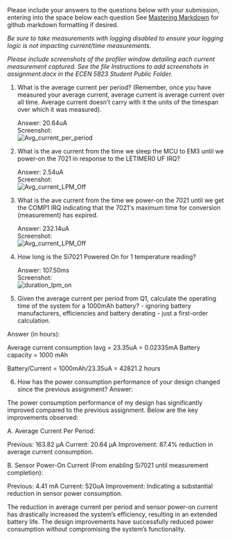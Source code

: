 Please include your answers to the questions below with your submission, entering into the space below each question
See [Mastering Markdown](https://guides.github.com/features/mastering-markdown/) for github markdown formatting if desired.

*Be sure to take measurements with logging disabled to ensure your logging logic is not impacting current/time measurements.*

*Please include screenshots of the profiler window detailing each current measurement captured.  See the file Instructions to add screenshots in assignment.docx in the ECEN 5823 Student Public Folder.* 

1. What is the average current per period? (Remember, once you have measured your average current, average current is average current over all time. Average current doesn’t carry with it the units of the timespan over which it was measured).
   
   Answer:
   20.64uA
   <br>Screenshot:  
   ![Avg_current_per_period](screenshots/AVG_Current_Per_Period.png)  

2. What is the ave current from the time we sleep the MCU to EM3 until we power-on the 7021 in response to the LETIMER0 UF IRQ?
  
   Answer:
   2.54uA
   <br>Screenshot:  
   ![Avg_current_LPM_Off](screenshots/Current_OFF.png)  

3. What is the ave current from the time we power-on the 7021 until we get the COMP1 IRQ indicating that the 7021's maximum time for conversion (measurement) has expired.
   
   Answer:
   232.14uA
   <br>Screenshot:  
   ![Avg_current_LPM_Off](screenshots/SENSOR_COMP1.png)  

4. How long is the Si7021 Powered On for 1 temperature reading?
   
   Answer:
   107.50ms
   <br>Screenshot:  
   ![duration_lpm_on](screenshots/ON_PERIOD_TIME.png)  

5. Given the average current per period from Q1, calculate the operating time of the system for a 1000mAh battery? - ignoring battery manufacturers, efficiencies and battery derating - just a first-order calculation.
   
Answer (in hours):

Average current consumption Iavg = 23.35uA = 0.02335mA
Battery capacity = 1000 mAh

Battery/Current = 1000mAh/23.35uA = 42821.2 hours

6. How has the power consumption performance of your design changed since the previous assignment?
   Answer:
   
The power consumption performance of my design has significantly improved compared to the previous assignment. Below are the key improvements observed:


A. Average Current Per Period:

Previous: 163.82 µA
Current: 20.64 µA
Improvement: 87.4% reduction in average current consumption.

B. Sensor Power-On Current (From enabling Si7021 until measurement completion):

Previous: 4.41 mA
Current: 520uA
Improvement: Indicating a substantial reduction in sensor power consumption.

The reduction in average current per period and sensor power-on current has drastically increased the system’s efficiency, resulting in an extended battery life. The design improvements have successfully reduced power consumption without compromising the system’s functionality.

